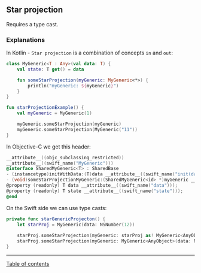 ## Star projection

Requires a type cast.

### Explanations

In Kotlin - `Star projection` is a combination of concepts `in` and `out`:

```kotlin
class MyGeneric<T : Any>(val data: T) {
    val state: T get() = data

    fun someStarProjection(myGeneric: MyGeneric<*>) {
        println("myGeneric: ${myGeneric}")
    }
}

fun starProjectionExample() {
    val myGeneric = MyGeneric(1)

    myGeneric.someStarProjection(myGeneric)
    myGeneric.someStarProjection(MyGeneric("11"))
}
```

In Objective-C we get this header:

```objective-c
__attribute__((objc_subclassing_restricted))
__attribute__((swift_name("MyGeneric")))
@interface SharedMyGeneric<T> : SharedBase
- (instancetype)initWithData:(T)data __attribute__((swift_name("init(data:)"))) __attribute__((objc_designated_initializer));
- (void)someStarProjectionMyGeneric:(SharedMyGeneric<id> *)myGeneric __attribute__((swift_name("someStarProjection(myGeneric:)")));
@property (readonly) T data __attribute__((swift_name("data")));
@property (readonly) T state __attribute__((swift_name("state")));
@end
```

On the Swift side we can use type casts:

```swift
private func starGenericProjecton() {
    let starProj = MyGeneric(data: NSNumber(12))
    
    starProj.someStarProjection(myGeneric: starProj as! MyGeneric<AnyObject>)
    starProj.someStarProjection(myGeneric: MyGeneric<AnyObject>(data: NSString("111")))
}
```

---
[Table of contents](/README.md)